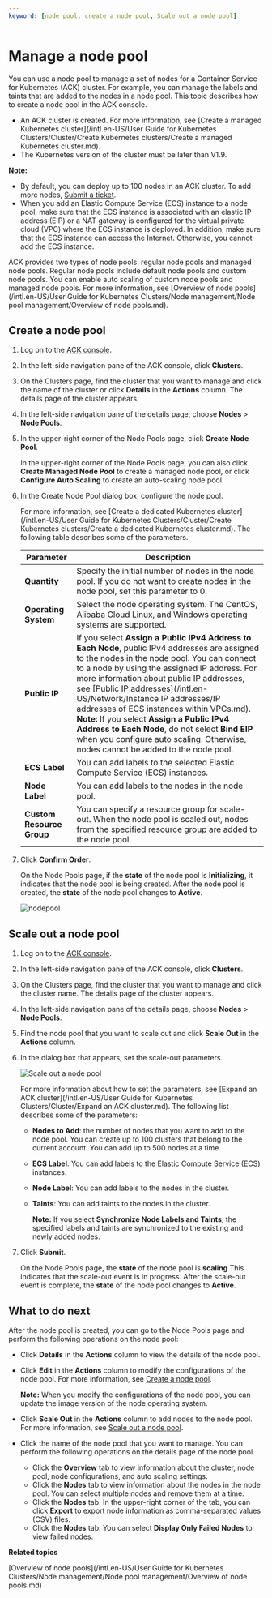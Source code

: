 ```yaml
---
keyword: [node pool, create a node pool, Scale out a node pool]
---
```


# Manage a node pool

You can use a node pool to manage a set of nodes for a Container Service for Kubernetes \(ACK\) cluster. For example, you can manage the labels and taints that are added to the nodes in a node pool. This topic describes how to create a node pool in the ACK console.

-   An ACK cluster is created. For more information, see [Create a managed Kubernetes cluster](/intl.en-US/User Guide for Kubernetes Clusters/Cluster/Create Kubernetes clusters/Create a managed Kubernetes cluster.md).
-   The Kubernetes version of the cluster must be later than V1.9.

**Note:**

-   By default, you can deploy up to 100 nodes in an ACK cluster. To add more nodes, [Submit a ticket](https://workorder-intl.console.aliyun.com/console.htm).
-   When you add an Elastic Compute Service \(ECS\) instance to a node pool, make sure that the ECS instance is associated with an elastic IP address \(EIP\) or a NAT gateway is configured for the virtual private cloud \(VPC\) where the ECS instance is deployed. In addition, make sure that the ECS instance can access the Internet. Otherwise, you cannot add the ECS instance.

ACK provides two types of node pools: regular node pools and managed node pools. Regular node pools include default node pools and custom node pools. You can enable auto scaling of custom node pools and managed node pools. For more information, see [Overview of node pools](/intl.en-US/User Guide for Kubernetes Clusters/Node management/Node pool management/Overview of node pools.md).

## Create a node pool

1.  Log on to the [ACK console](https://cs.console.aliyun.com).

2.  In the left-side navigation pane of the ACK console, click **Clusters**.

3.  On the Clusters page, find the cluster that you want to manage and click the name of the cluster or click **Details** in the **Actions** column. The details page of the cluster appears.

4.  In the left-side navigation pane of the details page, choose **Nodes** \> **Node Pools**.

5.  In the upper-right corner of the Node Pools page, click **Create Node Pool**.

    In the upper-right corner of the Node Pools page, you can also click **Create Managed Node Pool** to create a managed node pool, or click **Configure Auto Scaling** to create an auto-scaling node pool.

6.  In the Create Node Pool dialog box, configure the node pool.

    For more information, see [Create a dedicated Kubernetes cluster](/intl.en-US/User Guide for Kubernetes Clusters/Cluster/Create Kubernetes clusters/Create a dedicated Kubernetes cluster.md). The following table describes some of the parameters.

    |Parameter|Description|
    |---------|-----------|
    |**Quantity**|Specify the initial number of nodes in the node pool. If you do not want to create nodes in the node pool, set this parameter to 0.|
    |**Operating System**|Select the node operating system. The CentOS, Alibaba Cloud Linux, and Windows operating systems are supported.|
    |**Public IP**|If you select **Assign a Public IPv4 Address to Each Node**, public IPv4 addresses are assigned to the nodes in the node pool. You can connect to a node by using the assigned IP address. For more information about public IP addresses, see [Public IP addresses](/intl.en-US/Network/Instance IP addresses/IP addresses of ECS instances within VPCs.md). **Note:** If you select **Assign a Public IPv4 Address to Each Node**, do not select **Bind EIP** when you configure auto scaling. Otherwise, nodes cannot be added to the node pool. |
    |**ECS Label**|You can add labels to the selected Elastic Compute Service \(ECS\) instances.|
    |**Node Label**|You can add labels to the nodes in the node pool.|
    |**Custom Resource Group**|You can specify a resource group for scale-out. When the node pool is scaled out, nodes from the specified resource group are added to the node pool.|

7.  Click **Confirm Order**.

    On the Node Pools page, if the **state** of the node pool is **Initializing**, it indicates that the node pool is being created. After the node pool is created, the **state** of the node pool changes to **Active**.

    ![nodepool](https://static-aliyun-doc.oss-accelerate.aliyuncs.com/assets/img/en-US/5365359951/p95881.png)


## Scale out a node pool

1.  Log on to the [ACK console](https://cs.console.aliyun.com).

2.  In the left-side navigation pane of the ACK console, click **Clusters**.

3.  On the Clusters page, find the cluster that you want to manage and click the cluster name. The details page of the cluster appears.

4.  In the left-side navigation pane of the details page, choose **Nodes** \> **Node Pools**.

5.  Find the node pool that you want to scale out and click **Scale Out** in the **Actions** column.

6.  In the dialog box that appears, set the scale-out parameters.

    ![Scale out a node pool](https://static-aliyun-doc.oss-accelerate.aliyuncs.com/assets/img/en-US/2835359951/p96553.png)

    For more information about how to set the parameters, see [Expand an ACK cluster](/intl.en-US/User Guide for Kubernetes Clusters/Cluster/Expand an ACK cluster.md). The following list describes some of the parameters:

    -   **Nodes to Add**: the number of nodes that you want to add to the node pool. You can create up to 100 clusters that belong to the current account. You can add up to 500 nodes at a time.
    -   **ECS Label**: You can add labels to the Elastic Compute Service \(ECS\) instances.
    -   **Node Label**: You can add labels to the nodes in the cluster.
    -   **Taints**: You can add taints to the nodes in the cluster.

        **Note:** If you select **Synchronize Node Labels and Taints**, the specified labels and taints are synchronized to the existing and newly added nodes.

7.  Click **Submit**.

    On the Node Pools page, the **state** of the node pool is **scaling** This indicates that the scale-out event is in progress. After the scale-out event is complete, the **state** of the node pool changes to **Active**.


## What to do next

After the node pool is created, you can go to the Node Pools page and perform the following operations on the node pool:

-   Click **Details** in the **Actions** column to view the details of the node pool.
-   Click **Edit** in the **Actions** column to modify the configurations of the node pool. For more information, see [Create a node pool](#section_eq0_lmv_4a7).

    **Note:** When you modify the configurations of the node pool, you can update the image version of the node operating system.

-   Click **Scale Out** in the **Actions** column to add nodes to the node pool. For more information, see [Scale out a node pool]().
-   Click the name of the node pool that you want to manage. You can perform the following operations on the details page of the node pool.
    -   Click the **Overview** tab to view information about the cluster, node pool, node configurations, and auto scaling settings.
    -   Click the **Nodes** tab to view information about the nodes in the node pool. You can select multiple nodes and remove them at a time.
    -   Click the **Nodes** tab. In the upper-right corner of the tab, you can click **Export** to export node information as comma-separated values \(CSV\) files.
    -   Click the **Nodes** tab. You can select **Display Only Failed Nodes** to view failed nodes.

**Related topics**  


[Overview of node pools](/intl.en-US/User Guide for Kubernetes Clusters/Node management/Node pool management/Overview of node pools.md)

